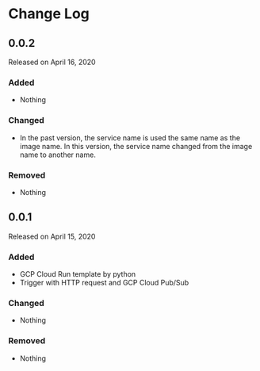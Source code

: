 # Change Log

## 0.0.2

Released on April 16, 2020

### Added

* Nothing

### Changed

* In the past version, the service name is used the same name as the image name. In this version, the service name changed from the image name to another name.

### Removed

* Nothing

## 0.0.1

Released on April 15, 2020

### Added

* GCP Cloud Run template by python
* Trigger with HTTP request and GCP Cloud Pub/Sub

### Changed

* Nothing

### Removed

* Nothing
